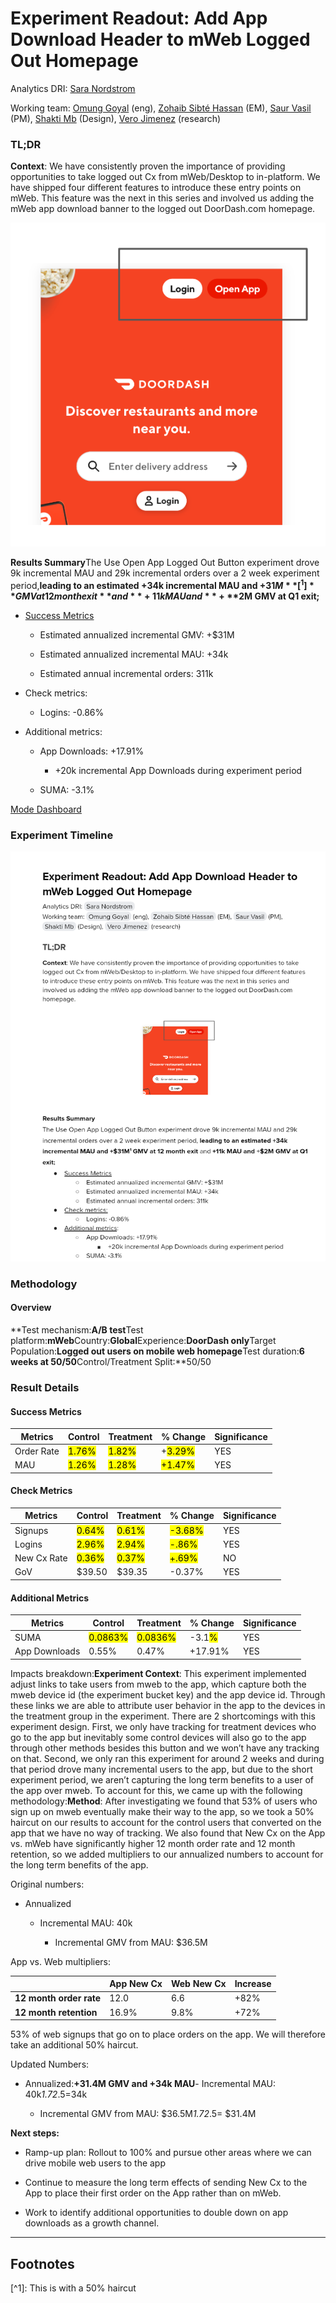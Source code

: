 # Experiment Readout: Add App Download Header to mWeb Logged Out Homepage

Analytics DRI: [Sara Nordstrom](mailto:sara.nordstrom@doordash.com)

Working team: [Omung Goyal](mailto:omung.goyal@doordash.com) (eng), [Zohaib Sibté Hassan](mailto:zohaib.hassan@doordash.com) (EM), [Saur Vasil](mailto:saur.vasil@doordash.com) (PM), [Shakti Mb](mailto:shakti.m@doordash.com) (Design), [Vero Jimenez](mailto:veronica.jimenez@doordash.com) (research)

### TL;DR

**Context**: We have consistently proven the importance of providing opportunities to take logged out Cx from mWeb/Desktop to in-platform. We have shipped four different features to introduce these entry points on mWeb. This feature was the next in this series and involved us adding the mWeb app download banner to the logged out DoorDash.com homepage.

![Drawing 1](images/image_1.png)

**Results Summary**The Use Open App Logged Out Button experiment drove 9k incremental MAU and 29k incremental orders over a 2 week experiment period,**leading to an estimated +34k incremental MAU and +$31M**[^1]**GMV at 12 month exit**and**+11k MAU and**+**$2M GMV at Q1 exit;**

- <u>Success Metrics
  </u>

  - Estimated annualized incremental GMV: +$31M

  - Estimated annualized incremental MAU: +34k

  - Estimated annual incremental orders: 311k

- Check metrics:

  - Logins: -0.86%

- Additional metrics:

  - App Downloads: +17.91%

    - +20k incremental App Downloads during experiment period

  - SUMA: -3.1%

[Mode Dashboard](https://app.mode.com/doordash/reports/ee1f2033fc5c)

### Experiment Timeline

![Drawing 2](images/drawing_2_thumbnail.png)

### Methodology

#### Overview

**Test mechanism:**A/B test**Test platform:**mWeb**Country:**Global**Experience:**DoorDash only**Target Population:**Logged out users on mobile web homepage**Test duration:**6 weeks at 50/50**Control/Treatment Split:**50/50

### Result Details

#### Success Metrics

|**Metrics**|**Control**|**Treatment**|**% Change**|**Significance**|
| --- | --- | --- | --- | --- |
| Order Rate | <mark>1.76%</mark> | <mark>1.82%</mark> | +<mark>3.29%</mark> | YES |
| MAU | <mark>1.26%</mark> | <mark>1.28%</mark> | <mark>+1.47%</mark> | YES |

#### Check Metrics

|**Metrics**|**Control**|**Treatment**|**% Change**|**Significance**|
| --- | --- | --- | --- | --- |
| Signups | <mark>0.64%</mark> | <mark>0.61%</mark> | <mark>-3.68%</mark> | YES |
| Logins | <mark>2.96%</mark> | <mark>2.94%</mark> | <mark>-.86%</mark> | YES |
| New Cx Rate | <mark>0.36%</mark> | <mark>0.37%</mark> | <mark>+.69%</mark> | NO |
| GoV | $39.50 | $39.35 | -0.37% | YES |

#### Additional Metrics

|**Metrics**|**Control**|**Treatment**|**% Change**|**Significance**|
| --- | --- | --- | --- | --- |
| SUMA | <mark>0.0863%</mark> | <mark>0.0836%</mark> | -3.1<mark>%</mark> | YES |
| App Downloads | 0.55% | 0.47% | +17.91% | YES |

Impacts breakdown:**Experiment Context**: This experiment implemented adjust links to take users from mweb to the app, which capture both the mweb device id (the experiment bucket key) and the app device id. Through these links we are able to attribute user behavior in the app to the devices in the treatment group in the experiment. There are 2 shortcomings with this experiment design. First, we only have tracking for treatment devices who go to the app but inevitably some control devices will also go to the app through other methods besides this button and we won’t have any tracking on that. Second, we only ran this experiment for around 2 weeks and during that period drove many incremental users to the app, but due to the short experiment period, we aren’t capturing the long term benefits to a user of the app over mweb. To account for this, we came up with the following methodology:**Method**: After investigating we found that 53% of users who sign up on mweb eventually make their way to the app, so we took a 50% haircut on our results to account for the control users that converted on the app that we have no way of tracking. We also found that New Cx on the App vs. mWeb have significantly higher 12 month order rate and 12 month retention, so we added multipliers to our annualized numbers to account for the long term benefits of the app.

Original numbers:

- Annualized

  - Incremental MAU: 40k

    - Incremental GMV from MAU: $36.5M

App vs. Web multipliers:

| | **App New Cx**|**Web New Cx**|**Increase**|
| --- | --- | --- | --- |
|**12 month order rate**| 12.0 | 6.6 | +82% |
|**12 month retention**| 16.9% | 9.8% | +72% |

53% of web signups that go on to place orders on the app. We will therefore take an additional 50% haircut.

Updated Numbers:

- Annualized:**+31.4M GMV and +34k MAU**- Incremental MAU: 40k*1.72*.5=34k

  - Incremental GMV from MAU: $36.5M*1.72*.5= $31.4M

**Next steps:**

- Ramp-up plan: Rollout to 100% and pursue other areas where we can drive mobile web users to the app

- Continue to measure the long term effects of sending New Cx to the App to place their first order on the App rather than on mWeb.

- Work to identify additional opportunities to double down on app downloads as a growth channel.
---
## Footnotes

\[^1\]: This is with a 50% haircut
